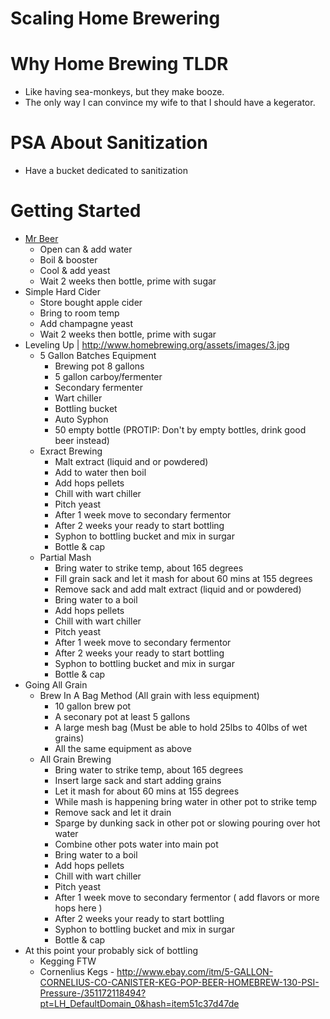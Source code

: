 # Scaling Home Brewering

# Why Home Brewing TLDR
  - Like having sea-monkeys, but they make booze.
  - The only way I can convince my wife to that I should have a kegerator.

# PSA About Sanitization
  - Have a bucket dedicated to sanitization

# Getting Started
  - [Mr Beer](http://passionforthepint.com/wp-content/uploads/2012/02/Mr-Beer.jpg)
    - Open can & add water
    - Boil & booster
    - Cool & add yeast
    - Wait 2 weeks then bottle, prime with sugar
  - Simple Hard Cider
    - Store bought apple cider
    - Bring to room temp
    - Add champagne yeast
    - Wait 2 weeks then bottle, prime with sugar
- Leveling Up | http://www.homebrewing.org/assets/images/3.jpg
  - 5 Gallon Batches Equipment
    - Brewing pot 8 gallons
    - 5 gallon carboy/fermenter
    - Secondary fermenter
    - Wart chiller
    - Bottling bucket
    - Auto Syphon
    - 50 empty bottle (PROTIP: Don't by empty bottles, drink good beer instead)
  - Exract Brewing
    - Malt extract (liquid and or powdered)
    - Add to water then boil
    - Add hops pellets
    - Chill with wart chiller
    - Pitch yeast
    - After 1 week move to secondary fermentor
    - After 2 weeks your ready to start bottling
    - Syphon to bottling bucket and mix in surgar
    - Bottle & cap
  - Partial Mash
    - Bring water to strike temp, about 165 degrees
    - Fill grain sack and let it mash for about 60 mins at 155 degrees
    - Remove sack and add malt extract (liquid and or powdered)
    - Bring water to a boil
    - Add hops pellets
    - Chill with wart chiller
    - Pitch yeast
    - After 1 week move to secondary fermentor
    - After 2 weeks your ready to start bottling
    - Syphon to bottling bucket and mix in surgar
    - Bottle & cap
- Going All Grain
  - Brew In A Bag Method (All grain with less equipment)
    - 10 gallon brew pot
    - A seconary pot at least 5 gallons
    - A large mesh bag (Must be able to hold 25lbs to 40lbs of wet grains)
    - All the same equipment as above
  - All Grain Brewing
    - Bring water to strike temp, about 165 degrees
    - Insert large sack and start adding grains
    - Let it mash for about 60 mins at 155 degrees
    - While mash is happening bring water in other pot to strike temp
    - Remove sack and let it drain
    - Sparge by dunking sack in other pot or slowing pouring over hot water
    - Combine other pots water into main pot
    - Bring water to a boil
    - Add hops pellets
    - Chill with wart chiller
    - Pitch yeast
    - After 1 week move to secondary fermentor ( add flavors or more hops here )
    - After 2 weeks your ready to start bottling
    - Syphon to bottling bucket and mix in surgar
    - Bottle & cap
- At this point your probably sick of bottling
  - Kegging FTW
  - Cornenlius Kegs - http://www.ebay.com/itm/5-GALLON-CORNELIUS-CO-CANISTER-KEG-POP-BEER-HOMEBREW-130-PSI-Pressure-/351172118494?pt=LH_DefaultDomain_0&hash=item51c37d47de
 
